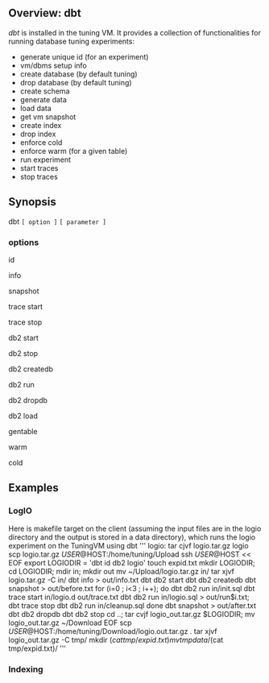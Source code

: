 ## Overview: dbt ##

*dbt* is installed in the tuning VM. It provides a collection of functionalities for running database tuning experiments:
- generate unique id (for an experiment)
- vm/dbms setup info
- create database (by default tuning)
- drop database (by default tuning)
- create schema
- generate data
- load data
- get vm snapshot
- create index
- drop index
- enforce cold
- enforce warm (for a given table)
- run experiment
- start traces
- stop traces


## Synopsis ##

dbt `[ option ]` `[ parameter ]`

### options ###
id

info

snapshot

trace start 

trace stop

db2 start

db2 stop

db2 createdb

db2 run

db2 dropdb

db2 load

gentable

warm 

cold



## Examples ##

### LogIO ###

Here is makefile target on the client (assuming the input files are in the logio directory and the output is stored in a data directory), which runs the logio experiment on the TuningVM using dbt
'''
logio: 
    tar cjvf logio.tar.gz logio
    scp logio.tar.gz $USER@$HOST:/home/tuning/Upload
    ssh $USER@$HOST << EOF
        export LOGIODIR = 'dbt id db2 logio'
        touch expid.txt
        mkdir LOGIODIR; cd LOGIODIR; mdir in; mkdir out
        mv ~/Upload/logio.tar.gz in/
        tar xjvf logio.tar.gz -C in/
        dbt info > out/info.txt
        dbt db2 start
        dbt db2 createdb
        dbt snapshot > out/before.txt
        for (i=0 ; i<3 ; i++); do
            dbt db2 run in/init.sql
            dbt trace start in/logio.d out/trace.txt
            dbt db2 run in/logio.sql > out/run$i.txt;
            dbt trace stop
            dbt db2 run in/cleanup.sql 
        done
        dbt snapshot > out/after.txt
        dbt db2 dropdb
        dbt db2 stop
        cd ..; tar cvjf logio_out.tar.gz $LOGIODIR; mv logio_out.tar.gz ~/Download
    EOF
    scp $USER@$HOST:/home/tuning/Download/logio.out.tar.gz .
    tar xjvf logio_out.tar.gz -C tmp/
    mkdir $(cat tmp/expid.txt)
    mv tmp data/$(cat tmp/expid.txt)/
'''
### Indexing ###




     


